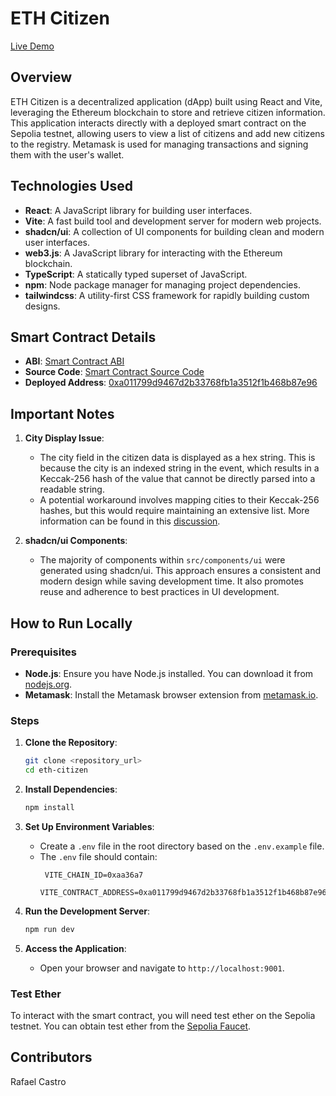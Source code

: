 # ETH Citizen

[Live Demo](https://eth-citizen.netlify.app/)

## Overview

ETH Citizen is a decentralized application (dApp) built using React and Vite, leveraging the Ethereum blockchain to store and retrieve citizen information. This application interacts directly with a deployed smart contract on the Sepolia testnet, allowing users to view a list of citizens and add new citizens to the registry. Metamask is used for managing transactions and signing them with the user's wallet.

## Technologies Used

- **React**: A JavaScript library for building user interfaces.
- **Vite**: A fast build tool and development server for modern web projects.
- **shadcn/ui**: A collection of UI components for building clean and modern user interfaces.
- **web3.js**: A JavaScript library for interacting with the Ethereum blockchain.
- **TypeScript**: A statically typed superset of JavaScript.
- **npm**: Node package manager for managing project dependencies.
- **tailwindcss**: A utility-first CSS framework for rapidly building custom designs.

## Smart Contract Details

- **ABI**: [Smart Contract ABI](https://gist.github.com/IhorYermakovSecurrency/6b246d769154b145d730b98b5b61e883)
- **Source Code**: [Smart Contract Source Code](https://gist.github.com/IhorYermakovSecurrency/651202f46b90be531e95bca2b41d7571)
- **Deployed Address**: [0xa011799d9467d2b33768fb1a3512f1b468b87e96](https://sepolia.etherscan.io/address/0xa011799d9467d2b33768fb1a3512f1b468b87e96)

## Important Notes

1. **City Display Issue**:

   - The city field in the citizen data is displayed as a hex string. This is because the city is an indexed string in the event, which results in a Keccak-256 hash of the value that cannot be directly parsed into a readable string.
   - A potential workaround involves mapping cities to their Keccak-256 hashes, but this would require maintaining an extensive list. More information can be found in this [discussion](https://github.com/ethers-io/ethers.js/discussions/2171#discussioncomment-1481119).

2. **shadcn/ui Components**:
   - The majority of components within `src/components/ui` were generated using shadcn/ui. This approach ensures a consistent and modern design while saving development time. It also promotes reuse and adherence to best practices in UI development.

## How to Run Locally

### Prerequisites

- **Node.js**: Ensure you have Node.js installed. You can download it from [nodejs.org](https://nodejs.org/).
- **Metamask**: Install the Metamask browser extension from [metamask.io](https://metamask.io/).

### Steps

1. **Clone the Repository**:

   ```sh
   git clone <repository_url>
   cd eth-citizen
   ```

2. **Install Dependencies**:

   ```sh
   npm install
   ```

3. **Set Up Environment Variables**:

   - Create a `.env` file in the root directory based on the `.env.example` file.
   - The `.env` file should contain:
     ```
      VITE_CHAIN_ID=0xaa36a7
      VITE_CONTRACT_ADDRESS=0xa011799d9467d2b33768fb1a3512f1b468b87e96
     ```

4. **Run the Development Server**:

   ```sh
   npm run dev
   ```

5. **Access the Application**:
   - Open your browser and navigate to `http://localhost:9001`.

### Test Ether

To interact with the smart contract, you will need test ether on the Sepolia testnet. You can obtain test ether from the [Sepolia Faucet](https://sepoliafaucet.net/).

## Contributors

Rafael Castro
